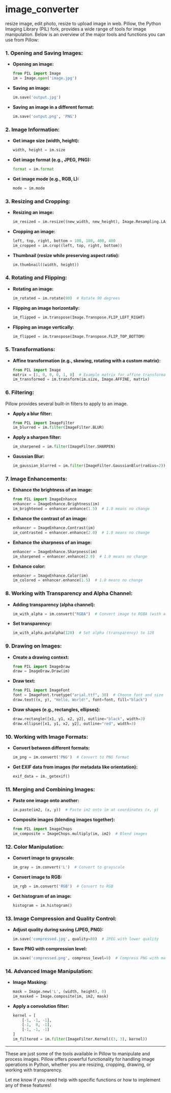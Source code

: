 # image_converter
resize image, edit photo, resize to upload image in web.
Pillow, the Python Imaging Library (PIL) fork, provides a wide range of tools for image manipulation. Below is an overview of the major tools and functions you can use from Pillow:

### 1. **Opening and Saving Images:**

- **Opening an image:**
  ```python
  from PIL import Image
  im = Image.open('image.jpg')
  ```

- **Saving an image:**
  ```python
  im.save('output.jpg')
  ```

- **Saving an image in a different format:**
  ```python
  im.save('output.png', 'PNG')
  ```

### 2. **Image Information:**

- **Get image size (width, height):**
  ```python
  width, height = im.size
  ```

- **Get image format (e.g., JPEG, PNG):**
  ```python
  format = im.format
  ```

- **Get image mode (e.g., RGB, L):**
  ```python
  mode = im.mode
  ```

### 3. **Resizing and Cropping:**

- **Resizing an image:**
  ```python
  im_resized = im.resize((new_width, new_height), Image.Resampling.LANCZOS)
  ```

- **Cropping an image:**
  ```python
  left, top, right, bottom = 100, 100, 400, 400
  im_cropped = im.crop((left, top, right, bottom))
  ```

- **Thumbnail (resize while preserving aspect ratio):**
  ```python
  im.thumbnail((width, height))
  ```

### 4. **Rotating and Flipping:**

- **Rotating an image:**
  ```python
  im_rotated = im.rotate(90)  # Rotate 90 degrees
  ```

- **Flipping an image horizontally:**
  ```python
  im_flipped = im.transpose(Image.Transpose.FLIP_LEFT_RIGHT)
  ```

- **Flipping an image vertically:**
  ```python
  im_flipped = im.transpose(Image.Transpose.FLIP_TOP_BOTTOM)
  ```

### 5. **Transformations:**

- **Affine transformation (e.g., skewing, rotating with a custom matrix):**
  ```python
  from PIL import Image
  matrix = [1, 0, 0, 0, 1, 0]  # Example matrix for affine transformation
  im_transformed = im.transform(im.size, Image.AFFINE, matrix)
  ```

### 6. **Filtering:**

Pillow provides several built-in filters to apply to an image.

- **Apply a blur filter:**
  ```python
  from PIL import ImageFilter
  im_blurred = im.filter(ImageFilter.BLUR)
  ```

- **Apply a sharpen filter:**
  ```python
  im_sharpened = im.filter(ImageFilter.SHARPEN)
  ```

- **Gaussian Blur:**
  ```python
  im_gaussian_blurred = im.filter(ImageFilter.GaussianBlur(radius=2))
  ```

### 7. **Image Enhancements:**

- **Enhance the brightness of an image:**
  ```python
  from PIL import ImageEnhance
  enhancer = ImageEnhance.Brightness(im)
  im_brightened = enhancer.enhance(1.5)  # 1.0 means no change
  ```

- **Enhance the contrast of an image:**
  ```python
  enhancer = ImageEnhance.Contrast(im)
  im_contrasted = enhancer.enhance(2.0)  # 1.0 means no change
  ```

- **Enhance the sharpness of an image:**
  ```python
  enhancer = ImageEnhance.Sharpness(im)
  im_sharpened = enhancer.enhance(2.0)  # 1.0 means no change
  ```

- **Enhance color:**
  ```python
  enhancer = ImageEnhance.Color(im)
  im_colored = enhancer.enhance(1.5)  # 1.0 means no change
  ```

### 8. **Working with Transparency and Alpha Channel:**

- **Adding transparency (alpha channel):**
  ```python
  im_with_alpha = im.convert("RGBA")  # Convert image to RGBA (with alpha channel)
  ```

- **Set transparency:**
  ```python
  im_with_alpha.putalpha(128)  # Set alpha (transparency) to 128
  ```

### 9. **Drawing on Images:**

- **Create a drawing context:**
  ```python
  from PIL import ImageDraw
  draw = ImageDraw.Draw(im)
  ```

- **Draw text:**
  ```python
  from PIL import ImageFont
  font = ImageFont.truetype("arial.ttf", 30)  # Choose font and size
  draw.text((x, y), "Hello, World!", font=font, fill="black")
  ```

- **Draw shapes (e.g., rectangles, ellipses):**
  ```python
  draw.rectangle([x1, y1, x2, y2], outline="black", width=3)
  draw.ellipse([x1, y1, x2, y2], outline="red", width=3)
  ```

### 10. **Working with Image Formats:**

- **Convert between different formats:**
  ```python
  im_png = im.convert('PNG')  # Convert to PNG format
  ```

- **Get EXIF data from images (for metadata like orientation):**
  ```python
  exif_data = im._getexif()
  ```

### 11. **Merging and Combining Images:**

- **Paste one image onto another:**
  ```python
  im.paste(im2, (x, y))  # Paste im2 onto im at coordinates (x, y)
  ```

- **Composite images (blending images together):**
  ```python
  from PIL import ImageChops
  im_composite = ImageChops.multiply(im, im2)  # Blend images
  ```

### 12. **Color Manipulation:**

- **Convert image to grayscale:**
  ```python
  im_gray = im.convert('L')  # Convert to grayscale
  ```

- **Convert image to RGB:**
  ```python
  im_rgb = im.convert('RGB')  # Convert to RGB
  ```

- **Get histogram of an image:**
  ```python
  histogram = im.histogram()
  ```

### 13. **Image Compression and Quality Control:**

- **Adjust quality during saving (JPEG, PNG):**
  ```python
  im.save('compressed.jpg', quality=80)  # JPEG with lower quality
  ```

- **Save PNG with compression level:**
  ```python
  im.save('compressed.png', compress_level=9)  # Compress PNG with max compression
  ```

### 14. **Advanced Image Manipulation:**

- **Image Masking:**
  ```python
  mask = Image.new('L', (width, height), 0)
  im_masked = Image.composite(im, im2, mask)
  ```

- **Apply a convolution filter:**
  ```python
  kernel = [
      [-1, -1, -1],
      [-1,  8, -1],
      [-1, -1, -1]
  ]
  im_filtered = im.filter(ImageFilter.Kernel((3, 3), kernel))
  ```

---

These are just some of the tools available in Pillow to manipulate and process images. Pillow offers powerful functionality for handling image operations in Python, whether you are resizing, cropping, drawing, or working with transparency.

Let me know if you need help with specific functions or how to implement any of these features!
